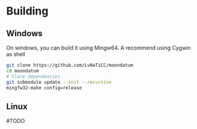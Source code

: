 # Building

## Windows

On windows, you can build it using Mingw64. A recommend using Cygwin as shell

```bash
git clone https://github.com/LvNaTiCC/moondatum
cd moondatum
# Clone dependencies
git submodule update --init --recursive
mingfw32-make config=release
```

## Linux

#TODO
